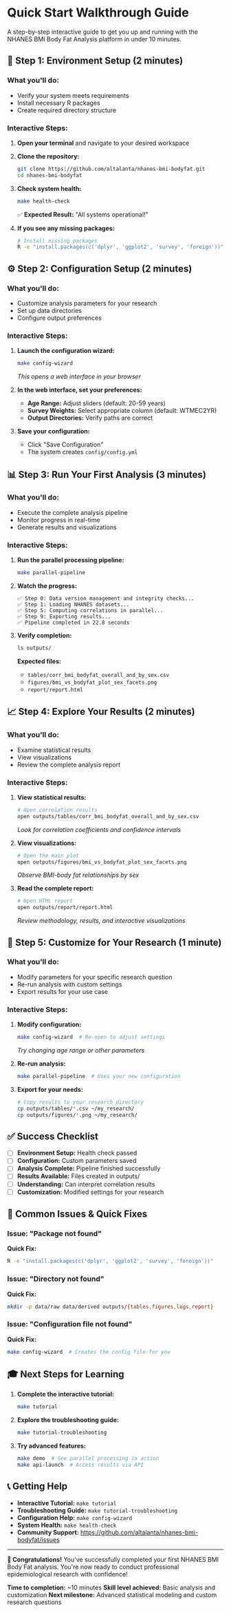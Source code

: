 # Quick Start Walkthrough Guide

A step-by-step interactive guide to get you up and running with the NHANES BMI Body Fat Analysis platform in under 10 minutes.

## 🚀 Step 1: Environment Setup (2 minutes)

### What you'll do:
- Verify your system meets requirements
- Install necessary R packages
- Create required directory structure

### Interactive Steps:

1. **Open your terminal** and navigate to your desired workspace
2. **Clone the repository:**
   ```bash
   git clone https://github.com/altalanta/nhanes-bmi-bodyfat.git
   cd nhanes-bmi-bodyfat
   ```

3. **Check system health:**
   ```bash
   make health-check
   ```
   ✅ **Expected Result:** "All systems operational!"

4. **If you see any missing packages:**
   ```bash
   # Install missing packages
   R -e "install.packages(c('dplyr', 'ggplot2', 'survey', 'foreign'))"
   ```

## ⚙️ Step 2: Configuration Setup (2 minutes)

### What you'll do:
- Customize analysis parameters for your research
- Set up data directories
- Configure output preferences

### Interactive Steps:

1. **Launch the configuration wizard:**
   ```bash
   make config-wizard
   ```
   *This opens a web interface in your browser*

2. **In the web interface, set your preferences:**
   - **Age Range:** Adjust sliders (default: 20-59 years)
   - **Survey Weights:** Select appropriate column (default: WTMEC2YR)
   - **Output Directories:** Verify paths are correct

3. **Save your configuration:**
   - Click "Save Configuration"
   - The system creates `config/config.yml`

## 📊 Step 3: Run Your First Analysis (3 minutes)

### What you'll do:
- Execute the complete analysis pipeline
- Monitor progress in real-time
- Generate results and visualizations

### Interactive Steps:

1. **Run the parallel processing pipeline:**
   ```bash
   make parallel-pipeline
   ```

2. **Watch the progress:**
   ```
   ✅ Step 0: Data version management and integrity checks...
   ✅ Step 1: Loading NHANES datasets...
   ✅ Step 5: Computing correlations in parallel...
   ✅ Step 9: Exporting results...
   ✅ Pipeline completed in 22.8 seconds
   ```

3. **Verify completion:**
   ```bash
   ls outputs/
   ```
   **Expected files:**
   - `tables/corr_bmi_bodyfat_overall_and_by_sex.csv`
   - `figures/bmi_vs_bodyfat_plot_sex_facets.png`
   - `report/report.html`

## 📈 Step 4: Explore Your Results (2 minutes)

### What you'll do:
- Examine statistical results
- View visualizations
- Review the complete analysis report

### Interactive Steps:

1. **View statistical results:**
   ```bash
   # Open correlation results
   open outputs/tables/corr_bmi_bodyfat_overall_and_by_sex.csv
   ```
   *Look for correlation coefficients and confidence intervals*

2. **View visualizations:**
   ```bash
   # Open the main plot
   open outputs/figures/bmi_vs_bodyfat_plot_sex_facets.png
   ```
   *Observe BMI-body fat relationships by sex*

3. **Read the complete report:**
   ```bash
   # Open HTML report
   open outputs/report/report.html
   ```
   *Review methodology, results, and interactive visualizations*

## 🎯 Step 5: Customize for Your Research (1 minute)

### What you'll do:
- Modify parameters for your specific research question
- Re-run analysis with custom settings
- Export results for your use case

### Interactive Steps:

1. **Modify configuration:**
   ```bash
   make config-wizard  # Re-open to adjust settings
   ```
   *Try changing age range or other parameters*

2. **Re-run analysis:**
   ```bash
   make parallel-pipeline  # Uses your new configuration
   ```

3. **Export for your needs:**
   ```bash
   # Copy results to your research directory
   cp outputs/tables/*.csv ~/my_research/
   cp outputs/figures/*.png ~/my_research/
   ```

## ✅ Success Checklist

- [ ] **Environment Setup:** Health check passed
- [ ] **Configuration:** Custom parameters saved
- [ ] **Analysis Complete:** Pipeline finished successfully
- [ ] **Results Available:** Files created in outputs/
- [ ] **Understanding:** Can interpret correlation results
- [ ] **Customization:** Modified settings for your research

## 🚨 Common Issues & Quick Fixes

### Issue: "Package not found"
**Quick Fix:**
```bash
R -e "install.packages(c('dplyr', 'ggplot2', 'survey', 'foreign'))"
```

### Issue: "Directory not found"
**Quick Fix:**
```bash
mkdir -p data/raw data/derived outputs/{tables,figures,logs,report}
```

### Issue: "Configuration file not found"
**Quick Fix:**
```bash
make config-wizard  # Creates the config file for you
```

## 🎓 Next Steps for Learning

1. **Complete the interactive tutorial:**
   ```bash
   make tutorial
   ```

2. **Explore the troubleshooting guide:**
   ```bash
   make tutorial-troubleshooting
   ```

3. **Try advanced features:**
   ```bash
   make demo  # See parallel processing in action
   make api-launch  # Access results via API
   ```

## 📞 Getting Help

- **Interactive Tutorial:** `make tutorial`
- **Troubleshooting Guide:** `make tutorial-troubleshooting`
- **Configuration Help:** `make config-wizard`
- **System Health:** `make health-check`
- **Community Support:** https://github.com/altalanta/nhanes-bmi-bodyfat/issues

---

**🎉 Congratulations!** You've successfully completed your first NHANES BMI Body Fat analysis. You're now ready to conduct professional epidemiological research with confidence!

**Time to completion:** ~10 minutes
**Skill level achieved:** Basic analysis and customization
**Next milestone:** Advanced statistical modeling and custom research questions




